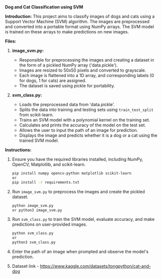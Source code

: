 **Dog and Cat Classification using SVM**

**Introduction:**
This project aims to classify images of dogs and cats using a Support Vector Machine (SVM) algorithm. The images are preprocessed and converted into a portable format using NumPy arrays. The SVM model is trained on these arrays to make predictions on new images.

**Files:**
1. **image_svm.py:**
   - Responsible for preprocessing the images and creating a dataset in the form of a pickled NumPy array ('data.pickle').
   - Images are resized to 50x50 pixels and converted to grayscale.
   - Each image is flattened into a 1D array, and corresponding labels (0 for dogs, 1 for cats) are assigned.
   - The dataset is saved using pickle for portability.

2. **svm_class.py:**
   - Loads the preprocessed data from 'data.pickle'.
   - Splits the data into training and testing sets using `train_test_split` from scikit-learn.
   - Trains an SVM model with a polynomial kernel on the training set.
   - Calculates and prints the accuracy of the model on the test set.
   - Allows the user to input the path of an image for prediction.
   - Displays the image and predicts whether it is a dog or a cat using the trained SVM model.

**Instructions:**
1. Ensure you have the required libraries installed, including NumPy, OpenCV, Matplotlib, and scikit-learn.
   ```bash
   pip install numpy opencv-python matplotlib scikit-learn
   or
   pip install -r requirements.txt
   ```

2. Run `image_svm.py` to preprocess the images and create the pickled dataset.
   ```bash
   python image_svm.py
   or python3 image_svm.py
   ```

3. Run `svm_class.py` to train the SVM model, evaluate accuracy, and make predictions on user-provided images.
   ```bash
   python svm_class.py
   or
   python3 svm_class.py
   ```

4. Enter the path of an image when prompted and observe the model's prediction.
5. Dataset link - https://www.kaggle.com/datasets/tongpython/cat-and-dog


